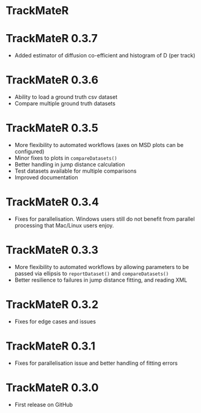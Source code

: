 # TrackMateR

# TrackMateR 0.3.7

- Added estimator of diffusion co-efficient and histogram of D (per track)

# TrackMateR 0.3.6

- Ability to load a ground truth csv dataset
- Compare multiple ground truth datasets

# TrackMateR 0.3.5

- More flexibility to automated workflows (axes on MSD plots can be configured)
- Minor fixes to plots in `compareDatasets()`
- Better handling in jump distance calculation
- Test datasets available for multiple comparisons
- Improved documentation

# TrackMateR 0.3.4

- Fixes for parallelisation. Windows users still do not benefit from parallel processing that Mac/Linux users enjoy.

# TrackMateR 0.3.3

- More flexibility to automated workflows by allowing parameters to be passed via ellipsis to `reportDataset()` and `compareDatasets()`
- Better resilience to failures in jump distance fitting, and reading XML

# TrackMateR 0.3.2

- Fixes for edge cases and issues

# TrackMateR 0.3.1

- Fixes for parallelisation issue and better handling of fitting errors

# TrackMateR 0.3.0

- First release on GitHub
